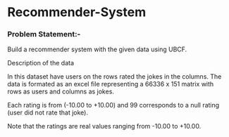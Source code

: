 # Recommender-System

### Problem Statement:- 

Build a recommender system with the given data using UBCF.

Description of the data

In this dataset have users on the rows rated the jokes in the columns. The data is formated as an excel file representing a 66336 x 151 matrix with rows as users and columns as jokes.
    
Each rating is from (-10.00 to +10.00) and 99 corresponds to a null rating (user did not rate that joke). 

Note that the ratings are real values ranging from -10.00 to +10.00. 
